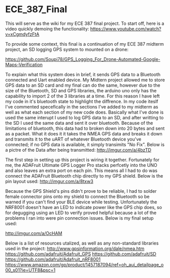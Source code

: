 # ECE_387_Final
This will serve as the wiki for my ECE 387 final project.
To start off, here is a video quickly demoing the functionality:
https://www.youtube.com/watch?v=xCgmdyfzFtA

To provide some context, this final is a continuation of my ECE 387 midterm project, an SD logging GPS system to mounted on a drone:

https://github.com/Soupi78/GPS_Logging_For_Drone-Automated-Google-Maps-Verification

To explain what this system does in brief, it sends GPS data to a Bluetooth connected and Uart enabled device. 
My Midtern project allowed me to store GPS data to an SD card and my final can do the same, however due to the size of the Bluetooth, SD and GPS libraries, the arduino uno only has the capability to import 2 of the 3 libraries at a time. For this reason I have left my code in it's bluetooth state to highlight the diffrence. In my code iteslf I've commented specefically in the sections I've added to my midterm as well as what each section of my new code does. Basically what I've done is used the same interupt I used to log GPS data to an SD, and after writting to the SD I used the same data and sent it over bluetooth. Because of the limitations of bluetooth, this data had to broken down into 20 bytes and sent as a packet. What it does it it takes the NMEA GPS data and breaks it down and transmits it to the uART of whatever Bluetooth device you've connected; if no GPS data is available, it simply transimits "No Fix". Below is a pictre of the Data after being transmitted:
http://imgur.com/a/4bzTD

The first step in setting up this project is wiring it together. Fortunately for me, the ADAFruit Ultimate GPS Logger Pro stacks perfcetly into the UNO and also leaves an extra port on each pin. This means all I had to do was connect the ADAFruit Bluetooth chip directly to my GPS shield. Below is the pin layout used:
http://imgur.com/a/8txw3

Because the GPS Shield's pins didn't prove to be reliable, I had to solder female connector pins onto my shield to connect the Bluetooth so be warned if you can't find your BLE device while testing. Unfortunately the NRF8001 doesn't have an LED to indicate power like the GPS chip does, so for degugging using an LED to verify proved helpful because a lot of the problems I ran into were pin connection issues. Below is my final setup used:

http://imgur.com/a/OcHAM

Below is a list of resources utalized, as well as any non-standard libraries used in the project:
http://www.gpsinformation.org/dale/nmea.htm
https://github.com/adafruit/Adafruit_GPS
https://github.com/adafruit/SD
https://github.com/adafruit/Adafruit_nRF8001
https://www.amazon.com/gp/product/1457187094/ref=oh_aui_detailpage_o00_s01?ie=UTF8&psc=1

